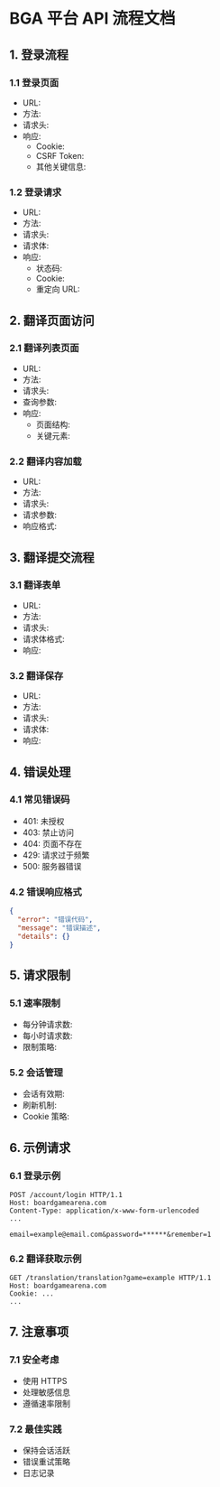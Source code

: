 # BGA 平台 API 流程文档

## 1. 登录流程

### 1.1 登录页面
- URL: 
- 方法: 
- 请求头:
- 响应:
  - Cookie:
  - CSRF Token:
  - 其他关键信息:

### 1.2 登录请求
- URL:
- 方法:
- 请求头:
- 请求体:
- 响应:
  - 状态码:
  - Cookie:
  - 重定向 URL:

## 2. 翻译页面访问

### 2.1 翻译列表页面
- URL:
- 方法:
- 请求头:
- 查询参数:
- 响应:
  - 页面结构:
  - 关键元素:

### 2.2 翻译内容加载
- URL:
- 方法:
- 请求头:
- 请求参数:
- 响应格式:

## 3. 翻译提交流程

### 3.1 翻译表单
- URL:
- 方法:
- 请求头:
- 请求体格式:
- 响应:

### 3.2 翻译保存
- URL:
- 方法:
- 请求头:
- 请求体:
- 响应:

## 4. 错误处理

### 4.1 常见错误码
- 401: 未授权
- 403: 禁止访问
- 404: 页面不存在
- 429: 请求过于频繁
- 500: 服务器错误

### 4.2 错误响应格式
```json
{
  "error": "错误代码",
  "message": "错误描述",
  "details": {}
}
```

## 5. 请求限制

### 5.1 速率限制
- 每分钟请求数:
- 每小时请求数:
- 限制策略:

### 5.2 会话管理
- 会话有效期:
- 刷新机制:
- Cookie 策略:

## 6. 示例请求

### 6.1 登录示例
```http
POST /account/login HTTP/1.1
Host: boardgamearena.com
Content-Type: application/x-www-form-urlencoded
...

email=example@email.com&password=******&remember=1
```

### 6.2 翻译获取示例
```http
GET /translation/translation?game=example HTTP/1.1
Host: boardgamearena.com
Cookie: ...
...
```

## 7. 注意事项

### 7.1 安全考虑
- 使用 HTTPS
- 处理敏感信息
- 遵循速率限制

### 7.2 最佳实践
- 保持会话活跃
- 错误重试策略
- 日志记录 